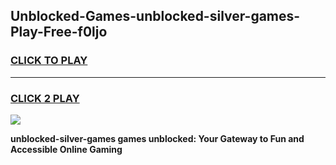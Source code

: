 
## Unblocked-Games-unblocked-silver-games-Play-Free-f0ljo
<h3>
<a href="https://premium76.site?title=unblocked-silver-games&ref=23A">CLICK TO PLAY</a></h3>
<hr>

<h3>
<a href="https://premium76.site?title=unblocked-silver-games&ref=23A">CLICK 2 PLAY</a>
  
</h3>

<a href="https://premium76.site?title=unblocked-silver-games&ref=23A"><img src="https://clearcache.store/games.png"></a>


**unblocked-silver-games games unblocked: Your Gateway to Fun and Accessible Online Gaming**
